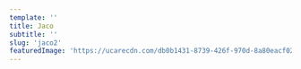 ```yaml
---
template: ''
title: Jaco
subtitle: ''
slug: 'jaco2'
featuredImage: 'https://ucarecdn.com/db0b1431-8739-426f-970d-8a80eacf02ef/-/preview/-/rotate/270/'
---
```

